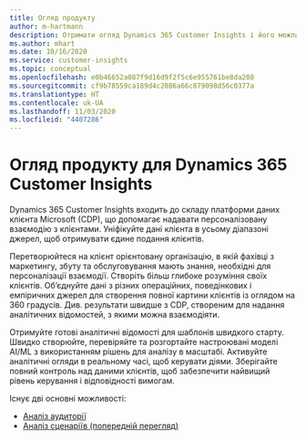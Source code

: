 ```yaml
---
title: Огляд продукту
author: m-hartmann
description: Отримати огляд Dynamics 365 Customer Insights і його можливостей.
ms.author: mhart
ms.date: 10/16/2020
ms.service: customer-insights
ms.topic: conceptual
ms.openlocfilehash: e0b46652a087f9d16d9f2f5c6e955761be8da208
ms.sourcegitcommit: cf9b78559ca189d4c2086a66c879098d56c0377a
ms.translationtype: HT
ms.contentlocale: uk-UA
ms.lasthandoff: 11/03/2020
ms.locfileid: "4407286"
---
```

# <a name="product-overview-for-dynamics-365-customer-insights"></a>Огляд продукту для Dynamics 365 Customer Insights

Dynamics 365 Customer Insights входить до складу платформи даних клієнта Microsoft (CDP), що допомагає надавати персоналізовану взаємодію з клієнтами. Уніфікуйте дані клієнта в усьому діапазоні джерел, щоб отримувати єдине подання клієнтів. 

Перетворюйтеся на клієнт орієнтовану організацію, в якій фахівці з маркетингу, збуту та обслуговування мають знання, необхідні для персоналізації взаємодії. Створіть більш глибоке розуміння своїх клієнтів. Об’єднуйте дані з різних операційних, поведінкових і емпіричних джерел для створення повної картини клієнтів із оглядом на 360 градусів. Див. результати швидше з CDP, створеним для надання аналітичних відомостей, з якими можна взаємодіяти. 

Отримуйте готові аналітичні відомості для шаблонів швидкого старту. Швидко створюйте, перевіряйте та розгортайте настроювані моделі AI/ML з використанням рішень для аналізу в масштабі. Активуйте аналітичні огляди в реальному часі, щоб керувати діями. Зберігайте повний контроль над даними клієнтів, щоб забезпечити найвищий рівень керування і відповідності вимогам. 

Існує дві основні можливості: 

- [Аналіз аудиторії](audience-insights/overview.md)
- [Аналіз сценаріїв (попередній перегляд)](engagement-insights/index.yml)
 